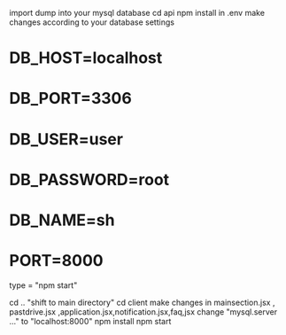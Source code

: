 import dump into your mysql database
cd api
npm install
in .env make changes according to your database settings
# DB_HOST=localhost
# DB_PORT=3306
# DB_USER=user
# DB_PASSWORD=root
# DB_NAME=sh
# PORT=8000 
type = "npm start"

cd .. "shift to main directory"
cd client 
make changes in mainsection.jsx , pastdrive.jsx ,application.jsx,notification.jsx,faq,jsx
change "mysql.server ..." to "localhost:8000" 
npm install
npm start


